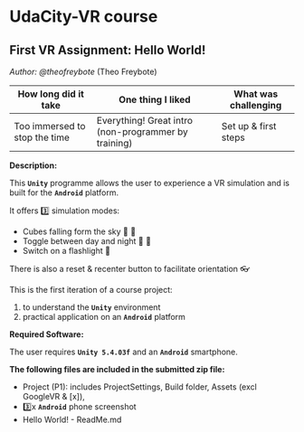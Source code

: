 # UdaCity-VR course

## First VR Assignment: Hello World!
*Author: @theofreybote* (Theo Freybote)

How long did it take | One thing I liked | What was challenging
-----------------------|-------------------|-----------------------
Too immersed to stop the time | Everything! Great intro (non-programmer by training) | Set up & first steps

**Description:**

This **`Unity`** programme allows the user to experience a VR simulation and is built for the **`Android`** platform. 

It offers :three: simulation modes:
* Cubes falling form the sky :black_square_button: :white_square_button:
* Toggle between day and night :city_sunrise: :city_sunset: 
* Switch on a flashlight :flashlight:

There is also a reset & recenter button to facilitate orientation :eyeglasses:

This is the first iteration of a course project:

1. to understand the **`Unity`** environment 
2. practical application on an **`Android`** platform

**Required Software:**

The user requires **`Unity 5.4.03f`** and an **`Android`** smartphone.


**The following files are included in the submitted zip file:**

* Project (P1): includes ProjectSettings, Build folder, Assets (excl GoogleVR & [x]),
* :three:x **`Android`** phone screenshot
* Hello World! - ReadMe.md
